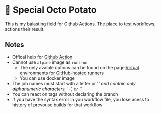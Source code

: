 # 🥔 Special Octo Potato

This is my balasting field for Github Actions. The place to test workflows, actions their result.

## Notes

* Offical help for [Github Action](https://help.github.com/en/actions)
* Cannot use `alpine` image as `runs-on`
  * The only avaible options can be found on the page:[Virtual environments for GitHub-hosted runners](https://help.github.com/en/actions/reference/virtual-environments-for-github-hosted-runners)
  * You can use docker image
* The job names must start with a letter or '_' and contain only alphanumeric characters, '-', or '_'
* You can react on tags without declaring the branch
* If you have the syntax error in you workflow file, you lose acess to history of prevouse builds for that workflow
